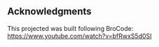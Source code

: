 ## Acknowledgments
This projected was built following BroCode: https://www.youtube.com/watch?v=bfRwxS5d0SI

